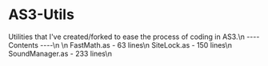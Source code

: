 AS3-Utils
=========

Utilities that I've created/forked to ease the process of coding in AS3.\n
---- Contents ----\n
\n
FastMath.as       - 63 lines\n
SiteLock.as       - 150 lines\n
SoundManager.as   - 233 lines\n
